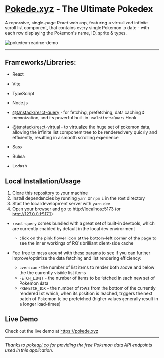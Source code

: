 # [Pokede.xyz](Pokede.xyz) - The Ultimate Pokedex

A reponsive, single-page React web app, featuring a virtualized infinite scroll list component, that contains every single Pokemon to date - with each row displaying the Pokemon's name, ID, sprite & types.

![pokedex-readme-demo](https://user-images.githubusercontent.com/15115669/228356192-4e5a56b0-7ca9-4709-af51-4f75aef7ec3d.gif)

***
## Frameworks/Libraries:

- React
- Vite
- TypeScript
- Node.js

- [@tanstack/react-query](https://tanstack.com/query) - for fetching, prefetching, data caching & memoization, and its powerful built-in `useInfiniteQuery` Hook
- [@tanstack/react-virtual](https://tanstack.com/virtual/v3) - to virtualize the huge set of pokemon data, allowing the infinite list component tree to be rendered very quickly and efficiently, resulting in a smooth scrolling experience
- Sass
- Bulma
- Lodash

## Local Installation/Usage

1) Clone this repository to your machine
2) Install dependencies by running `yarn` or `npm i` in the root directory
3) Start the local development server with `yarn dev`
4) Open your browser and go to http://localhost:5173 (or http://127.0.0.1:5173)
- `react-query` comes bundled with a great set of built-in devtools, which are currently enabled by default in the local dev environment 
  - click on the pink flower icon at the bottom-left corner of the page to see the inner workings of RQ's brilliant client-side cache

- Feel free to mess around with these params to see if you can further improve/optimize the data fetching and list rendering efficiency:
  - `overscan` - the number of list items to render both above and below the the currently visible list items
  - `FETCH_LIMIT` - the number of items to be fetched in each new set of Pokemon data
  - `PREFETCH_IDX` - the number of rows from the bottom of the currently rendered list which, when its position is reached, triggers the next batch of Pokemon to be prefetched (higher values generally result in a longer load-times)

## Live Demo
Check out the live demo at <https://pokede.xyz>
***
*Thanks to [pokeapi.co](pokeapi.co) for providing the free Pokemon data API endpoints used in this application.*
